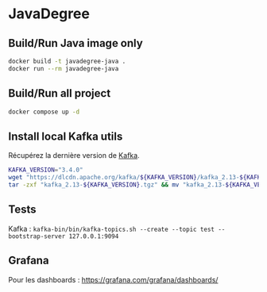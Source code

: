 # JavaDegree

## Build/Run Java image only
```bash
docker build -t javadegree-java .
docker run --rm javadegree-java
```

## Build/Run all project
```bash
docker compose up -d
```

## Install local Kafka utils
Récupérez la dernière version de [Kafka](https://dlcdn.apache.org/kafka/).

```bash
KAFKA_VERSION="3.4.0"
wget "https://dlcdn.apache.org/kafka/${KAFKA_VERSION}/kafka_2.13-${KAFKA_VERSION}.tgz"
tar -zxf "kafka_2.13-${KAFKA_VERSION}.tgz" && mv "kafka_2.13-${KAFKA_VERSION}" "kafka-bin" && rm -rf "kafka_2.13-${KAFKA_VERSION}.tgz"
```

## Tests
Kafka : `kafka-bin/bin/kafka-topics.sh --create --topic test --bootstrap-server 127.0.0.1:9094`

## Grafana
Pour les dashboards : https://grafana.com/grafana/dashboards/
